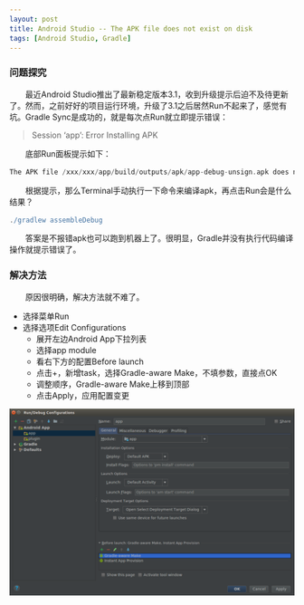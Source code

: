 ```yaml
---
layout: post
title: Android Studio -- The APK file does not exist on disk
tags: [Android Studio, Gradle]
---
```


### 问题探究
&emsp;&emsp;最近Android Studio推出了最新稳定版本3.1，收到升级提示后迫不及待更新了。然而，之前好好的项目运行环境，升级了3.1之后居然Run不起来了，感觉有坑。Gradle Sync是成功的，就是每次点Run就立即提示错误：
> Session ‘app’: Error Installing APK

&emsp;&emsp;底部Run面板提示如下：
```gradle
The APK file /xxx/xxx/app/build/outputs/apk/app-debug-unsign.apk does not exist on disk.
```
&emsp;&emsp;根据提示，那么Terminal手动执行一下命令来编译apk，再点击Run会是什么结果？
```gradle
./gradlew assembleDebug
```
&emsp;&emsp;答案是不报错apk也可以跑到机器上了。很明显，Gradle并没有执行代码编译操作就提示错误了。

### 解决方法
&emsp;&emsp;原因很明确，解决方法就不难了。
* 选择菜单Run
* 选择选项Edit Configurations
  * 展开左边Android App下拉列表
  * 选择app module
  * 看右下方的配置Before launch
  * 点击+，新增task，选择Gradle-aware Make，不填参数，直接点OK
  * 调整顺序，Gradle-aware Make上移到顶部
  * 点击Apply，应用配置变更

![Android Studio 3.1 Error Installing APK](/assets/img/screenshots/20180402.png)
